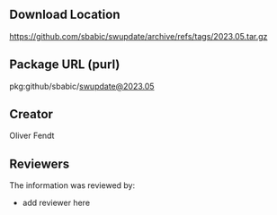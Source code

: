 ## Download Location

https://github.com/sbabic/swupdate/archive/refs/tags/2023.05.tar.gz

## Package URL (purl)

pkg:github/sbabic/swupdate@2023.05

## Creator

Oliver Fendt

## Reviewers

The information was reviewed by:

* add reviewer here

